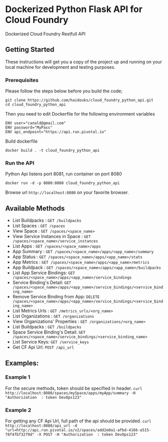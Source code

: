 # Dockerized Python Flask API for Cloud Foundry

Dockerized Cloud Foundry Restfull API


## Getting Started

These instructions will get you a copy of the project up and running on your local machine for development and testing purposes. 


### Prerequisites

Please follow the steps below before you build the code;

```
git clone https://github.com/haidouks/cloud_foundry_python_api.git
cd cloud_foundry_python_api
```

Then you need to edit Dockerfile for the following environment variables

```
ENV user="canald@gmail.com"
ENV password="MyPass"
ENV api_endpoint="https://api.run.pivotal.io"
```

Build dockerfile
```
docker build . -t cloud_foundry_python_api
```


### Run the API

Python Api listens port 8081, run container on port 8080

```
docker run -d -p 8080:8080 cloud_foundry_python_api
```

Browse url `http://localhost:8080` on your favorite browser.

## Available Methods

* List Buildpacks   : `GET /buildpacks`
* List Spaces       : `GET /spaces`
* View Space        : `GET /spaces/<space_name>`
* View Service Instances in Space        : `GET /spaces/<space_name>/service_instances`
* List Apps         : `GET /spaces/<space_name>/apps`
* App Summary       : `GET /spaces/<space_name>/apps/<app_name>/summary`
* App Status        : `GET /spaces/<space_name>/apps/<app_name>/stats`
* App Metrics       :  `GET /spaces/<space_name>/apps/<app_name>/metrics`
* App Buildpack       : `GET /spaces/<space_name>/apps/<app_name>/buildpacks`
* List App Service Bindings: `GET /spaces/<space_name>/apps/<app_name>/service_bindings`
* Service Binding's Detail: `GET /spaces/<space_name>/apps/<app_name>/service_bindings/<service_binding_name>`
* Remove Service Binding from App: `DELETE /spaces/<space_name>/apps/<app_name>/service_bindings/<service_binding_name>`
* List Metrics Urls : `GET /metrics_urls/<org_name>`
* List Organizations : `GET /organizations`
* View Organizations' Properties : `GET /organizations/<org_name>`
* List Buildpacks   : `GET /buildpacks`
* Space Service Binding's Detail: `GET /spaces/<space_name>/service_bindings/<service_binding_name>`
* List Service Keys: `GET /service_keys`
* Get CF Api Url: `POST /api_url`

## Examples:

### Example 1
For the secure methods, token should be specified in header.
`curl http://localhost:8080/spaces/mySpace/apps/myApp/summary -H "Authorization  : token DevOps123"`

### Example 2
For getting any CF Api Url, full path of the api should be provided. 
`curl http://localhost:8080/api_url -d "url=http://api.run.pivotal.io/v2/spaces/add2e0a1-afbd-4166-a515-78f4fbf3279d" -X POST -H "Authorization  : token DevOps123"`
